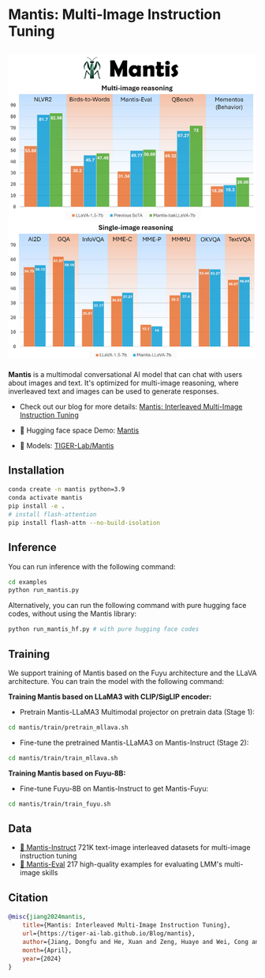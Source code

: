 # Mantis: Multi-Image Instruction Tuning

![Mantis](./docs/assets/images/overall_barchart.jpeg)
---


**Mantis** is a multimodal conversational AI model that can chat with users about images and text. It's optimized for multi-image reasoning, where inverleaved text and images can be used to generate responses.


- Check out our blog for more details: [Mantis: Interleaved Multi-Image Instruction Tuning](https://tiger-ai-lab.github.io/Blog/mantis)

- 🤗 Hugging face space Demo: [Mantis](https://huggingface.co/spaces/TIGER-Lab/Mantis)

- 🤗 Models: [TIGER-Lab/Mantis](https://huggingface.co/collections/TIGER-Lab/mantis-6619b0834594c878cdb1d6e4)

## Installation
```bash
conda create -n mantis python=3.9
conda activate mantis
pip install -e .
# install flash-attention
pip install flash-attn --no-build-isolation
```
## Inference

You can run inference with the following command:
```bash
cd examples
python run_mantis.py
```

Alternatively, you can run the following command with pure hugging face codes, without using the Mantis library:
```bash
python run_mantis_hf.py # with pure hugging face codes
```

## Training
We support training of Mantis based on the Fuyu architecture and the LLaVA architecture. You can train the model with the following command:

**Training Mantis based on LLaMA3 with CLIP/SigLIP encoder:**
- Pretrain Mantis-LLaMA3 Multimodal projector on pretrain data (Stage 1):
```bash
cd mantis/train/pretrain_mllava.sh
```

- Fine-tune the pretrained Mantis-LLaMA3 on Mantis-Instruct (Stage 2):
```bash
cd mantis/train/train_mllava.sh
```

**Training Mantis based on Fuyu-8B:**
- Fine-tune Fuyu-8B on Mantis-Instruct to get Mantis-Fuyu:
```bash
cd mantis/train/train_fuyu.sh
```

## Data
- [🤗 Mantis-Instruct](TIGER-Lab/Mantis-Instruct) 721K text-image interleaved datasets for multi-image instruction tuning
- [🤗 Mantis-Eval](TIGER-Lab/MIQA-Eval) 217 high-quality examples for evaluating LMM's multi-image skills


## Citation
```bibtex
@misc{jiang2024mantis,
    title={Mantis: Interleaved Multi-Image Instruction Tuning},
    url={https://tiger-ai-lab.github.io/Blog/mantis},
    author={Jiang, Dongfu and He, Xuan and Zeng, Huaye and Wei, Cong and Max Ku and Liu, Qian and Chen, Wenhu},
    month={April},
    year={2024}
}
```